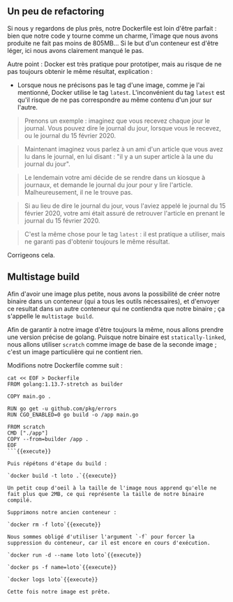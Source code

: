 ## Un peu de refactoring

Si nous y regardons de plus près, notre Dockerfile est loin d'être parfait : bien que notre code y tourne comme un charme, l'image que nous avons produite ne fait pas moins de 805MB... Si le but d'un conteneur est d'être léger, ici nous avons clairement manqué le pas.

Autre point : Docker est très pratique pour prototiper, mais au risque de ne pas toujours obtenir le même résultat, explication :

- Lorsque nous ne précisons pas le tag d'une image, comme je l'ai mentionné, Docker utilise le tag `latest`. L'inconvénient du tag `latest` est qu'il risque de ne pas correspondre au même contenu d'un jour sur l'autre.

> Prenons un exemple : imaginez que vous recevez chaque jour le journal. Vous pouvez dire le journal du jour, lorsque vous le recevez, ou le journal du 15 février 2020.

> Maintenant imaginez vous parlez à un ami d'un article que vous avez lu dans le journal, en lui disant : "il y a un super article à la une du journal du jour".

> Le lendemain votre ami décide de se rendre dans un kiosque à journaux, et demande le journal du jour pour y lire l'article. Malheureusement, il ne le trouve pas.

> Si au lieu de dire le journal du jour, vous l'aviez appelé le journal du 15 février 2020, votre ami était assuré de retrouver l'article en prenant le journal du 15 février 2020.

> C'est la même chose pour le tag `latest` : il est pratique a utiliser, mais ne garanti pas d'obtenir toujours le même résultat.

Corrigeons cela.

## Multistage build

Afin d'avoir une image plus petite, nous avons la possibilité de créer notre binaire dans un conteneur (qui a tous les outils nécessaires), et d'envoyer ce resultat dans un autre conteneur qui ne contiendra que notre binaire ; ça s'appelle le `multistage build`.

Afin de garantir à notre image d'être toujours la même, nous allons prendre une version précise de golang. Puisque notre binaire est `statically-linked`, nous allons utiliser `scratch` comme image de base de la seconde image ; c'est un image particulière qui ne contient rien.

Modifions notre Dockerfile comme suit :

```
cat << EOF > Dockerfile
FROM golang:1.13.7-stretch as builder

COPY main.go .

RUN go get -u github.com/pkg/errors
RUN CGO_ENABLED=0 go build -o /app main.go

FROM scratch
CMD ["./app"]
COPY --from=builder /app .
EOF
```{{execute}}

Puis répétons d'étape du build :

`docker build -t loto .`{{execute}}

Un petit coup d'oeil à la taille de l'image nous apprend qu'elle ne fait plus que 2MB, ce qui représente la taille de notre binaire compilé.

Supprimons notre ancien conteneur :

`docker rm -f loto`{{execute}}

Nous sommes obligé d'utiliser l'argument `-f` pour forcer la suppression du conteneur, car il est encore en cours d'exécution.

`docker run -d --name loto loto`{{execute}}

`docker ps -f name=loto`{{execute}}

`docker logs loto`{{execute}}

Cette fois notre image est prête.